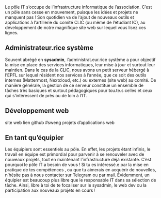 Le pôle IT s’occupe de l’infrastructure informatique de l’association. C’est un pôle sans cesse en mouvement, puisque les idées et projets ne manquent pas ! Son quotidien va de l’ajout de nouveaux outils et applications à l’artillerie du comité CLIC (ou même de l’étudiant IC), au développement de notre magnifique site web sur lequel vous lisez ces lignes.

## Administrateur.rice système
Souvent abrégé en **sysadmin**, l’administrat.eur.rice système a pour objectif la mise en place des services informatiques, leur mise à jour et surtout leur maintien. Dans le cas de la CLIC, nous avons un petit serveur hébergé à l’EPFL sur lequel résident nos services à l’année, que ce soit des outils internes (Mattermost, Nextcloud, etc.) ou externes (site web) au comité. De manière générale, la gestion de ce serveur constitue un ensemble de tâches très basiques et surtout pédagogiques pour tou.te.s celles et ceux qui s’intéressent de près ou de loin à l’IT.

## Développement web
site web
lien github #sweng
projets d’applications web


## En tant qu’équipier
Les équipiers sont essentiels au pôle. En effet, les projets étant infinis, le travail en équipe est primordial pour parvenir à se renouveler avec de nouveaux projets, tout en maintenant l’infrastructure déjà existante. C’est pourquoi le pôle IT a besoin de vous ! Si tu es intéressé.e par la mise en pratique de tes compétences , ou que tu aimerais en acquérir de nouvelles, n’hésite pas à nous contacter sur Telegram ou par mail. Évidemment, un équipier est beaucoup plus libre que le responsable IT dans sa sélection de tâche. Ainsi, libre à toi de te focaliser sur le sysadmin, le web dev ou la participation aux nouveaux projets en cours !
